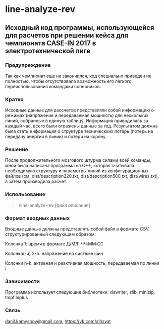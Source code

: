 # line-analyze-rev

## Исходный код программы, использующейся для расчетов при решении кейса для чемпионата CASE-IN 2017 в электротехнической лиге

### Предупреждение

Так как чемпионат еще не закончился, код специально приведен не полностью, чтобы отсутствовала возможность его легкого переиспользования командами соперников.

### Кратко

Исходные данные для рассчетов представляли собой информацию о режимах (напряжение и передаваемая мощность) для нескольких линий, собранные в единую таблицу. Информация приводилась за каждый час, всего были отражены данные за год. Результатом должна была стать информация о структуре техническких потерь (потерь на передачу энергии в линии) и потери на корону.

### Решение

После продолжительного мозгового штурма силами всей команды, мной была написана программа на C++, которая считывала необходимую структуру и параметры линий из конфигурационных файлов (см. dist/description220.txt, dist/description500.txt, dist/wires.txt), а затем производила расчет. 

### Использование

> ./line-analyze-rev [файл описания]

### Формат входных данных

Входные данные должны представлять собой файл в формате CSV, структурированный следующим образом:

Колонка 1: время в формате Д/М/Г ЧЧ:ММ:СС

Колонка(-и) 2-n: напряжение на системе шин

Колонки n-k: активная и реактивная мощность, передаваемая по линии i

### Зависимости

Программа использует следующие библиотеки: xlswriter, zlib, minizip, tmpfileplus

### Связь

danil.kamyshov@gmail.com, https://vk.com/alhayat
